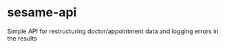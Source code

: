 # sesame-api
Simple API for restructuring doctor/appointment data and logging errors in the results
